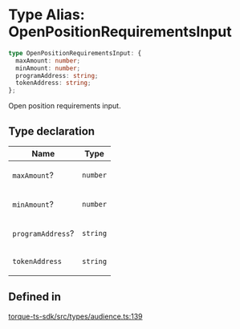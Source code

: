 # Type Alias: OpenPositionRequirementsInput

```ts
type OpenPositionRequirementsInput: {
  maxAmount: number;
  minAmount: number;
  programAddress: string;
  tokenAddress: string;
};
```

Open position requirements input.

## Type declaration

<table>
<thead>
<tr>
<th>Name</th>
<th>Type</th>
</tr>
</thead>
<tbody>
<tr>
<td>

`maxAmount`?

</td>
<td>

`number`

</td>
</tr>
<tr>
<td>

`minAmount`?

</td>
<td>

`number`

</td>
</tr>
<tr>
<td>

`programAddress`?

</td>
<td>

`string`

</td>
</tr>
<tr>
<td>

`tokenAddress`

</td>
<td>

`string`

</td>
</tr>
</tbody>
</table>

## Defined in

[torque-ts-sdk/src/types/audience.ts:139](https://github.com/torque-labs/torque-ts-sdk/blob/e34efdf278512e8a58bacdba966e9cd90b1db20a/src/types/audience.ts#L139)
